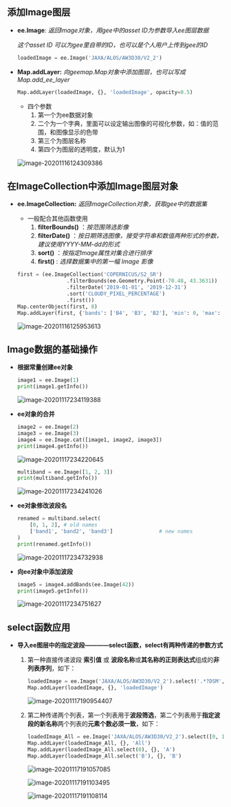 ## 添加Image图层

- **ee.Image**:  *返回Image对象，用gee中的asset ID为参数导入ee图层数据* 

    *这个asset ID 可以为gee里自带的ID，也可以是个人用户上传到gee的ID* 

    ```python
    loadedImage = ee.Image('JAXA/ALOS/AW3D30/V2_2')
    ```

- **Map.addLayer:** *向geemap.Map对象中添加图层，也可以写成Map.add_ee_layer* 

    ```python
    Map.addLayer(loadedImage, {}, 'loadedImage', opacity=0.5)
    ```
    
    - 四个参数
        1. 第一个为ee数据对象
        2. 二个为一个字典，里面可以设定输出图像的可视化参数，如：值的范围，和图像显示的色带
        3. 第三个为图层名称
        4. 第四个为图层的透明度，默认为1
    
    ![image-20201116124309386](https://img2020.cnblogs.com/blog/2213660/202011/2213660-20201116124311662-928137096.png)



## 在ImageCollection中添加Image图层对象

-  **ee.ImageCollection:** *返回ImageCollection对象，获取gee中的数据集* 

    - 一般配合其他函数使用
        1. **filterBounds()** ：*按范围筛选影像* 
        2. **filterDate()** ：*按日期筛选图像，接受字符串和数值两种形式的参数，建议使用YYYY-MM-dd的形式*
        3. **sort()** ：*按指定Image属性对集合进行排序*
        4. **first()** : *选择数据集中的第一幅 Image 影像* 

    ```python
    first = (ee.ImageCollection('COPERNICUS/S2_SR')
                    .filterBounds(ee.Geometry.Point(-70.48, 43.3631))
                    .filterDate('2019-01-01', '2019-12-31')
                    .sort('CLOUDY_PIXEL_PERCENTAGE')
                    .first())
    Map.centerObject(first, 8)
    Map.addLayer(first, {'bands': ['B4', 'B3', 'B2'], 'min': 0, 'max': 2000}, 'first')
    ```

    ![image-20201116125953613](https://img2020.cnblogs.com/blog/2213660/202011/2213660-20201116125955819-1194080547.png)



## Image数据的基础操作

- **根据常量创建ee对象** 

    ```python
    image1 = ee.Image(1)
    print(image1.getInfo())
    ```

    ![image-20201117234119388](https://img2020.cnblogs.com/blog/2213660/202011/2213660-20201117234121311-1364604560.png)

- **ee对象的合并** 

    ```python
    image2 = ee.Image(2)
    image3 = ee.Image(3)
    image4 = ee.Image.cat([image1, image2, image3])
    print(image4.getInfo())
    ```

    ![image-20201117234220645](https://img2020.cnblogs.com/blog/2213660/202011/2213660-20201117234222665-1174633614.png)

    ```python
    multiband = ee.Image([1, 2, 3])
    print(multiband.getInfo())
    ```

    ![image-20201117234241026](https://img2020.cnblogs.com/blog/2213660/202011/2213660-20201117234242892-754264784.png)

- **ee对象修改波段名** 

    ```python
    renamed = multiband.select(
        [0, 1, 2], # old names
        ['band1', 'band2', 'band3']               # new names
    )
    print(renamed.getInfo())
    ```

    ![image-20201117234732938](https://img2020.cnblogs.com/blog/2213660/202011/2213660-20201117234734836-1697729198.png)

- **向ee对象中添加波段** 

    ```python
    image5 = image4.addBands(ee.Image(42))
    print(image5.getInfo())
    ```

    ![image-20201117234751627](https://img2020.cnblogs.com/blog/2213660/202011/2213660-20201117234753563-1226998451.png)



##  select函数应用

- **导入ee图层中的指定波段————select函数，select有两种传递的参数方式**

    1. 第一种直接传递波段 **索引值** 或 **波段名称**或**其名称的正则表达式**组成的**非列表序列**，如下： 

        ```python
        loadedImage = ee.Image('JAXA/ALOS/AW3D30/V2_2').select('.*?DSM', 'AVE_STK', 2)
        Map.addLayer(loadedImage, {}, 'loadedImage')
        ```

        ![image-20201117190954407](https://img2020.cnblogs.com/blog/2213660/202011/2213660-20201117190956548-1437784142.png)

    2. 第二种传递两个列表，第一个列表用于**波段筛选**，第二个列表用于**指定波段的新名称**两个列表的**元素个数必须一致**，如下：

        ```python
        loadedImage_All = ee.Image('JAXA/ALOS/AW3D30/V2_2').select([0, 1], ['A', 'B'])
        Map.addLayer(loadedImage_All, {}, 'All')
        Map.addLayer(loadedImage_All.select(0), {}, 'A')
        Map.addLayer(loadedImage_All.select('B'), {}, 'B')
        ```

        ![image-20201117191057085](https://img2020.cnblogs.com/blog/2213660/202011/2213660-20201117191059097-1389396013.png)

        ![image-20201117191103495](https://img2020.cnblogs.com/blog/2213660/202011/2213660-20201117191105373-57869411.png)

        ![image-20201117191108114](https://img2020.cnblogs.com/blog/2213660/202011/2213660-20201117191110091-1292686106.png)

        

    